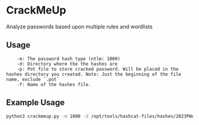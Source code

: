 # CrackMeUp
Analyze passwords based upon multiple rules and wordlists

## Usage
```
    -m: The password hash type (ntlm: 1000)
    -d: Directory where the the hashes are
    -p: Pot file to store cracked password. Will be placed in the hashes directory you created. Note: Just the beginning of the file name, exclude `.pot`
    -f: Name of the hashes file.
```

## Example Usage
```bash
python3 crackmeup.py -m 1000 -d /opt/tools/hashcat-files/hashes/2023PWAudit -f 20231028-ad-int-hashes.txt -p ad_name-ntlm
```

